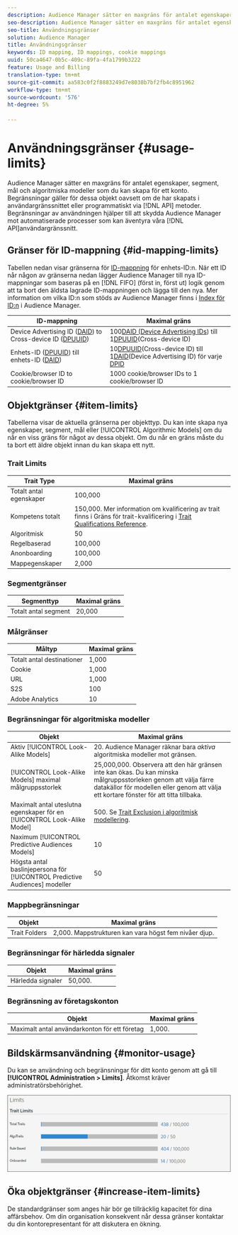 ```yaml
---
description: Audience Manager sätter en maxgräns för antalet egenskaper, segment, mål och algoritmiska modeller som du kan skapa för ett konto. Begränsningar gäller för dessa objekt oavsett om de har skapats i användargränssnittet eller programmatiskt via API-metoder. Begränsningar av användningen hjälper till att skydda Audience Manager från automatiserade processer som kan äventyra våra API:er eller användargränssnittet.
seo-description: Audience Manager sätter en maxgräns för antalet egenskaper, segment, mål och algoritmiska modeller som du kan skapa för ett konto. Begränsningar gäller för dessa objekt oavsett om de har skapats i användargränssnittet eller programmatiskt via API-metoder. Begränsningar av användningen hjälper till att skydda Audience Manager från automatiserade processer som kan äventyra våra API:er eller användargränssnittet.
seo-title: Användningsgränser
solution: Audience Manager
title: Användningsgränser
keywords: ID mapping, ID mappings, cookie mappings
uuid: 50ca4647-0b5c-409c-89fa-4fa1799b3222
feature: Usage and Billing
translation-type: tm+mt
source-git-commit: aa583c0f2f8883249d7e8038b7bf2fb4c8951962
workflow-type: tm+mt
source-wordcount: '576'
ht-degree: 5%

---
```



# Användningsgränser {#usage-limits}

Audience Manager sätter en maxgräns för antalet egenskaper, segment, mål och algoritmiska modeller som du kan skapa för ett konto. Begränsningar gäller för dessa objekt oavsett om de har skapats i användargränssnittet eller programmatiskt via [!DNL API] metoder. Begränsningar av användningen hjälper till att skydda Audience Manager mot automatiserade processer som kan äventyra våra [!DNL API]användargränssnitt.

## Gränser för ID-mappning {#id-mapping-limits}

Tabellen nedan visar gränserna för [ID-mappning](../../integration/sending-audience-data/batch-data-transfer-explained/id-sync-http.md) för enhets-ID:n. När ett ID når någon av gränserna nedan lägger Audience Manager till nya ID-mappningar som baseras på en [!DNL FIFO] (först in, först ut) logik genom att ta bort den äldsta lagrade ID-mappningen och lägga till den nya. Mer information om vilka ID:n som stöds av Audience Manager finns i [Index för ID:n](../../reference/ids-in-aam.md) i Audience Manager.

| ID-mappning | Maximal gräns |
|-----------|-------------- |
| Device Advertising ID ([DAID](../../reference/ids-in-aam.md)) to Cross-device ID ([DPUUID](../../reference/ids-in-aam.md)) | 100[DAID (Device Advertising IDs](../../reference/ids-in-aam.md)) till 1[DPUUID](../../reference/ids-in-aam.md)(Cross-device ID) |
| Enhets-ID ([DPUUID](../../reference/ids-in-aam.md)) till enhets-ID ([DAID](../../reference/ids-in-aam.md)) | 10[DPUUID](../../reference/ids-in-aam.md)(Cross-device ID) till 1[DAID](../../reference/ids-in-aam.md)(Device Advertising ID) för varje [DPID](../../reference/ids-in-aam.md) |
| Cookie/browser ID to cookie/browser ID | 1000 cookie/browser IDs to 1 cookie/browser ID |

## Objektgränser {#item-limits}

Tabellerna visar de aktuella gränserna per objekttyp. Du kan inte skapa nya egenskaper, segment, mål eller [!UICONTROL Algorithmic Models] om du når en viss gräns för något av dessa objekt. Om du når en gräns måste du ta bort ett äldre objekt innan du kan skapa ett nytt.

### Trait Limits

| Trait Type | Maximal gräns |
| -------------------------- | ------------------------------------- |
| Totalt antal egenskaper | 100,000 |
| Kompetens totalt | 150,000. Mer information om kvalificering av trait finns i Gräns för trait-kvalificering i [Trait Qualifications Reference](/help/using/features/traits/trait-and-segment-qualification-reference.md#trait-qualification-limit). |
| Algoritmisk | 50 |
| Regelbaserad | 100,000 |
| Anonboarding | 100,000 |
| Mappegenskaper | 2,000 |

### Segmentgränser

| Segmenttyp | Maximal gräns |
| -------------- | ------------- |
| Totalt antal segment | 20,000 |

### Målgränser

| Måltyp | Maximal gräns |
| ------------------ | ------------- |
| Totalt antal destinationer | 1,000 |
| Cookie | 1,000 |
| URL | 1,000 |
| S2S | 100 |
| Adobe Analytics | 10 |

### Begränsningar för algoritmiska modeller

| Objekt | Maximal gräns |
| -------- | ----- |
| Aktiv [!UICONTROL Look-Alike Models] | 20. Audience Manager räknar bara *aktiva* algoritmiska modeller mot gränsen. |
| [!UICONTROL Look-Alike Models] maximal målgruppsstorlek | 25,000,000.  Observera att den här gränsen inte kan ökas. Du kan minska målgruppsstorleken genom att välja färre datakällor för modellen eller genom att välja ett kortare fönster för att titta tillbaka. |
| Maximalt antal uteslutna egenskaper för en [!UICONTROL Look-Alike Model] | 500. Se [Trait Exclusion i algoritmisk modellering](/help/using/features/algorithmic-models/trait-exclusion-algo-models.md). |
| Naximum [!UICONTROL Predictive Audiences Models] | 10 |
| Högsta antal baslinjepersona för [!UICONTROL Predictive Audiences] modeller | 50 |

### Mappbegränsningar

| Objekt | Maximal gräns |
| ------------- | ------------------ |
| Trait Folders | 2,000.  Mappstrukturen kan vara högst fem nivåer djup. |

### Begränsningar för härledda signaler

| Objekt | Maximal gräns |
| --------------- | ------------- |
| Härledda signaler | 50,000. |

### Begränsning av företagskonton

| Objekt | Maximal gräns |
| ----------- | ------------- |
| Maximalt antal användarkonton för ett företag | 1,000. |

## Bildskärmsanvändning {#monitor-usage}

Du kan se användning och begränsningar för ditt konto genom att gå till **[!UICONTROL Administration > Limits]**. Åtkomst kräver administratörsbehörighet.

![användningsbegränsningar, bild](assets/usage-limits.png)

## Öka objektgränser {#increase-item-limits}

De standardgränser som anges här bör ge tillräcklig kapacitet för dina affärsbehov. Om din organisation konsekvent når dessa gränser kontaktar du din kontorepresentant för att diskutera en ökning.
